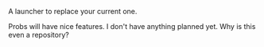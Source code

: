 A launcher to replace your current one.

Probs will have nice features. I don't have anything planned yet. Why is this even a repository? 
